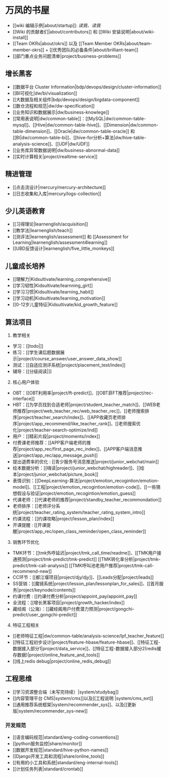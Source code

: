 # 万凤的书屋

- [[wiki 编辑示例|about/startup]]: _读我、读我_
- [[Wiki 的贡献者们|about/contributors]] 和 [[Wiki 安装说明|about/wiki-install]]
- [[Team OKRs|about/okrs]] 以及 [[Team Member OKRs|about/team-member-okrs]] + [[优秀团队的必备条件|about/brilliant-team]]
- [[部门重点业务问题清单|project/business-problems]]

## 增长黑客

- [[数据平台 Cluster Information|bdp/devops/design/cluster-information]]
- [[BI可视化|dw/bi/visualization]]
- [[大数据及相关组件|bdp/devops/design/bigdata-component]]
- [[数仓流程和规范|dw/dw-specification]]
- [[业务知识和数据展示|dw/business-knowlege]]
- [[常用表说明|dw/common-table]]：[[MySQL|dw/common-table-mysql]]、[[Hive|dw/common-table-hive]]、[[Dimension|dw/common-table-dimension]]、[[Oracle|dw/common-table-oracle]] 和[[BI|dw/common-table-bi]]、[[hive-for分析+算法|dw/hive-table-analysis-science]]、[[UDF|dw/UDF]]
- [[业务库异常数据说明|dw/business-abnormal-data]]
- [[实时计算相关|project/realtime-service]]

## 精进管理

- [[点击流设计|mercury/mercury-architecture]]
- [[日志收集和入库|mercury/logs-collection]]

## 少儿英语教育

- [[习得理论|learnenglish/acquisition]]
- [[教学法|learnenglish/teach]]
- [[测评法|learnenglish/assessment]] 和 [[Assessment for Learning|learnenglish/assessment4learning]]
- [[UBD反馈设计|learnenglish/five_little_monkeys]]

## 儿童成长培养

- [[理解力|Kidsultivate/learning_comprehensive]]
- [[学习韧性|Kidsultivate/learnning_girt]]
- [[学习习惯|Kidsultivate/learning_habit]]
- [[学习动机|Kidsultivate/learning_motivation]]
- [[0-12岁儿童特征|Kidsultivate/kid_growth_feature]]

## 算法项目

1. 教学相关

  - 学习：[[todo|]]
  - 练习：[[学生课后题数据展示|project/course_answer/user_answer_data_show]]
  - 测试：[[自适应测评系统|project/placement_test/index]]
  - 辅导：[[分级阅读|]]

2. 核心用户体验

  - OBT：[[OBT利用率|project/ft-predict]]、[[OBT菲FT推荐|project/rec-interface]]
  - HBT：[[为学员找到合适老师|project/student_teacher_match]]、[[WEB老师推荐|project/web_teacher_rec/web_teacher_rec]]、[[老师搜索排序|project/teacher_search/index]]、[[APP收藏页老师排序|project/app_recommend/like_teacher_rank]]、[[老师搜索优化|project/teacher-search-optimize/ind]]
  - 用户：[[精彩片段|project/moments/index]]
  - 付费课老师推荐：[[APP客户端老师的推荐|project/app_rec/first_page_rec_index]]、[[APP客户端消息推送|project/app_rec/app_message_push]]
  - 提出退费率的优化 : [[青少服务号消息推送|project/junior_webchat/main]]
  - 绘本数据分析：[[嗨读|project/junior_webchat/highreader]]、[[绘本|project/junior_webchat/picture_book]]
  - 表情识别：[[DeepLearning-算法|project/emotion_recogintion/emotion-model]]、[[工程|project/emotion_recogintion/emotion-code]]、[[一些猜想假设与验证|project/emotion_recogintion/emotion_guess]]
  - 代课老师：[[代课老师的推荐|project/standby_teacher_recommondation]]
  - 老师排序：[[老师评分系统|project/teacher_rating_system/teacher_rating_system_intro]]
  - 约课流程：[[约课攻略|project/lesson_plan/index]]
  - 开课提醒 : [[开课提醒|project/app_rec/open_class_reminder/open_class_reminder]]

3. 销售环节优化

  - TMK环节：[[tmk外呼延迟|project/tmk_call_time/readme]]、[[TMK用户接通预测|project/tmk-predict/tmk-predict]] [[TMK转化率分析|project/tmk-predict/tmk-call-analysis]] [[TMK呼叫池老用户推荐|project/tmk-call-recommend-new]]
  - CC环节：[[都江堰项目|project/djy/djy]]、[[Leads分配|project/leads]]
  - SS营销：[[魔镜系统|project/lesson_plan/lessonplan_for_sales]]、[[首月服务|project/keynode/contents]]
  - 约课付费 : [[约课付费分析|project/appoint_pay/appoint_pay]]
  - 全流程：[[增长黑客项目|project/growth_hacker/index]]
  - 藏经阁（公海）：[[藏经阁用户付费潜力预测|project/gongchi-predict/user_gongchi-predict]]

4. 特征工程相关

  - [[老师特征工程|dw/common-table/analysis-science/lpf_teacher_feature]]
  - [[特征工程初步设计|project/feature-hbase/feature-hbase]]、[[特征工程-数据接入部分1|project/data_service]]、[[特征工程-数据接入部分2(redis缓存数据)|project/online_feature_and_tools]]
  - [[线上redis debug|project/online_redis_debug]]

## 工程思维

- [[学习资源整合端（未写完待续）|system/studybag]]
- [[内容管理平台 CMS|system/cms]]以及[[工程说明 |system/cms_ext]]
- [[通用推荐系统框架|system/recommender_sys]]、以及[[更新版|system/recommender_sys-new]]

### 开发规范

- [[语言编码规范|standard/eng-coding-conventions]]
- [[python服务监控|share/monitor]]
- [[数据开发规范|standard/hive-python-names]]
- [[Django开发工具和流程|share/online_tools]]
- [[有用的小工具和系统|standard/eng-internal-tools]]
- [[计划任务列表|standard/crontab]]
